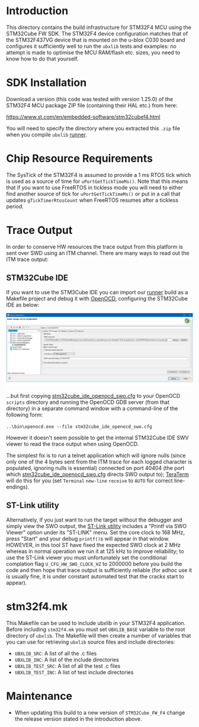 # Introduction
This directory contains the build infrastructure for STM32F4 MCU using the STM32Cube FW SDK.  The STM32F4 device configuration matches that of the STM32F437VG device that is mounted on the u-blox C030 board and configures it sufficiently well to run the `ubxlib` tests and examples: no attempt is made to optimise the MCU RAM/flash etc. sizes, you need to know how to do that yourself.

# SDK Installation
Download a version (this code was tested with version 1.25.0) of the STM32F4 MCU package ZIP file (containing their HAL etc.) from here:

https://www.st.com/en/embedded-software/stm32cubef4.html

You will need to specify the directory where you extracted this `.zip` file when you compile `ubxlib` [runner](runner).

# Chip Resource Requirements
The SysTick of the STM32F4 is assumed to provide a 1 ms RTOS tick which is used as a source of time for `uPortGetTickTimeMs()`.  Note that this means that if you want to use FreeRTOS in tickless mode you will need to either find another source of tick for `uPortGetTickTimeMs()` or put in a call that updates `gTickTimerRtosCount` when FreeRTOS resumes after a tickless period.

# Trace Output
In order to conserve HW resources the trace output from this platform is sent over SWD using an ITM channel. There are many ways to read out the ITM trace output:

## STM32Cube IDE
If you want to use the STM3Cube IDE you can import our [runner](runner) build as a Makefile project and debug it with [OpenOCD](https://github.com/xpack-dev-tools/openocd-xpack), configuring the STM32Cube IDE as below:

![STM32CUBE IDE OpenOCD debug setup](stm32cube_ide_openocd_setup.jpg)

...but first copying [stm32cube_ide_openocd_swo.cfg](stm32cube_ide_openocd_swo.cfg) to your OpenOCD `scripts` directory and running the OpenOCD GDB server (from that directory) in a separate command window with a command-line of the following form:

`..\bin\openocd.exe --file stm32cube_ide_openocd_swo.cfg`

However it doesn't seem possible to get the internal STM32Cube IDE SWV viewer to read the trace output when using OpenOCD.

The simplest fix is to run a telnet application which will ignore nulls (since only one of the 4 bytes sent from the ITM trace for each logged character is populated, ignoring nulls is essential) connected on port 40404 (the port which [stm32cube_ide_openocd_swo.cfg](stm32cube_ide_openocd_swo.cfg) directs SWO output to); [TeraTerm](https://tera-term.en.softonic.com/) will do this for you (set `Terminal` `new-line` `receive` to `AUTO` for correct line-endings).

## ST-Link utility
Alternatively, if you just want to run the target without the debugger and simply view the SWO output, the [ST-Link utility](https://www.st.com/en/development-tools/stsw-link004.html) includes a "Printf via SWO Viewer" option under its "ST-LINK" menu.  Set the core clock to 168 MHz, press "Start" and your debug `printf()`s will appear in that window.  HOWEVER, in this tool ST have fixed the expected SWO clock at 2 MHz whereas in normal operation we run it at 125 kHz to improve reliability; to use the ST-Link viewer you must unfortunately set the conditional complation flag `U_CFG_HW_SWO_CLOCK_HZ` to 2000000 before you build the code and then hope that trace output is sufficiently reliable (for adhoc use it is usually fine, it is under constant automated test that the cracks start to appear).

# stm32f4.mk
This Makefile can be used to include ubxlib in your STM32F4 application. Before including `stm32f4.mk` you must set `UBXLIB_BASE` variable to the root directory of `ubxlib`.
The Makefile will then create a number of variables that you can use for retrieving `ubxlib` source files and include directories:
* `UBXLIB_SRC`: A list of all the .c files
* `UBXLIB_INC`: A list of the include directories
* `UBXLIB_TEST_SRC`: A list of all the test .c files
* `UBXLIB_TEST_INC`: A list of test include directories

# Maintenance
- When updating this build to a new version of `STM32Cube_FW_F4` change the release version stated in the introduction above.
